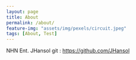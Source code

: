 ```yaml
---
layout: page
title: About
permalink: /about/
feature-img: "assets/img/pexels/circuit.jpeg"
tags: [About, Test]
---
```


NHN Ent. JHansol
git : https://github.com/JHansol
